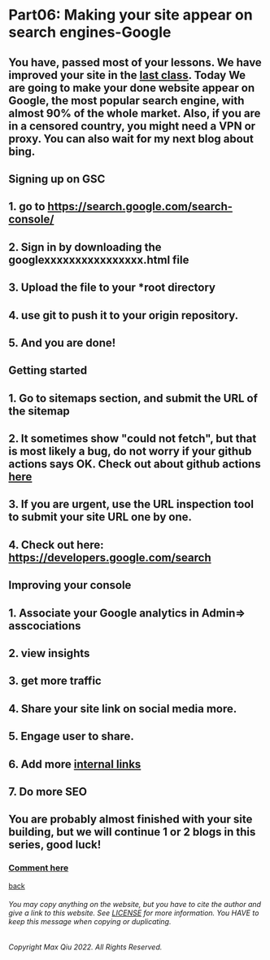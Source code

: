 # Part06: Making your site appear on search engines-Google
## You have, passed most of your lessons. We have improved your site in the [last class](https://qqiumax.github.io/blog/improving-your-site/). Today We are going to make your done website appear on Google, the most popular search engine, with almost 90% of the whole market. Also, if you are in a censored country, you might need a VPN or proxy. You can also wait for my next blog about bing.
## **Signing up on GSC**
## 1. go to <https://search.google.com/search-console/>
## 2. Sign in by downloading the googlexxxxxxxxxxxxxxxx.html file
## 3. Upload the file to your ***root** directory
## 4. use git to push it to your origin repository.
## 5. And you are done!

## **Getting started**
## 1. Go to sitemaps section, and submit the URL of the sitemap
## 2. It sometimes show "could not fetch", but that is most likely a bug, do not worry if your github actions says OK. Check out about github actions [here](https://qqiumax.github.io/blog/troubleshoot1/)
## 3. If you are urgent, use the URL inspection tool to submit your site URL one by one.
## 4. Check out here: <https://developers.google.com/search>

## **Improving your console**
## 1. Associate your Google analytics in Admin=> asscociations
## 2. view insights
## 3. get more traffic
## 4. Share your site link on social media more.
## 5. Engage user to share.
## 6. Add more [internal links](https://qqiumax.github.io/blog/)
## 7. Do more SEO

## You are probably almost finished with your site building, but we will continue 1 or 2 blogs in this series, good luck!
### **[Comment here](https://qqiumax.github.io/comment/)**
[back](https://qqiumax.github.io/blog/)


###### You may copy anything on the website, but you have to cite the author and give a link to this website. See [LICENSE](https://qqiumax.github.io/LICENSE) for more information. You HAVE to keep this message when copying or duplicating.

###### Copyright Max Qiu 2022. All Rights Reserved.